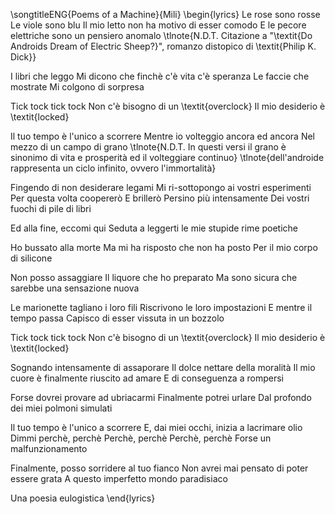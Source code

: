 \songtitleENG{Poems of a Machine}{Mili}
\begin{lyrics}
Le rose sono rosse
Le viole sono blu
Il mio letto non ha motivo di esser comodo
E le pecore elettriche sono un pensiero anomalo
\tlnote{N.D.T. Citazione a "\textit{Do Androids Dream of Electric Sheep?}", romanzo distopico di \textit{Philip K. Dick}}

I libri che leggo
Mi dicono che finchè c'è vita c'è speranza
Le faccie che mostrate
Mi colgono di sorpresa

Tick tock tick tock
Non c'è bisogno di un \textit{overclock}
Il mio desiderio è \textit{locked}

Il tuo tempo è l'unico a scorrere
Mentre io volteggio ancora ed ancora
Nel mezzo di un campo di grano
\tlnote{N.D.T. In questi versi il grano è sinonimo di vita e prosperità ed il volteggiare continuo}
\tlnote{dell'androide rappresenta un ciclo infinito, ovvero l'immortalità}

Fingendo di non desiderare legami
Mi ri-sottopongo ai vostri esperimenti
Per questa volta coopererò
E brillerò
Persino più intensamente
Dei vostri fuochi di pile di libri

Ed alla fine, eccomi qui
Seduta a leggerti le mie stupide rime poetiche

Ho bussato alla morte
Ma mi ha risposto che non ha posto
Per il mio corpo di silicone

Non posso assaggiare
Il liquore che ho preparato
Ma sono sicura che sarebbe una sensazione nuova

Le marionette tagliano i loro fili
Riscrivono le loro impostazioni
E mentre il tempo passa
Capisco di esser vissuta in un bozzolo

Tick tock tick tock
Non c'è bisogno di un \textit{overclock}
Il mio desiderio è \textit{locked}

Sognando intensamente di assaporare
Il dolce nettare della moralità
Il mio cuore è finalmente riuscito ad amare
E di conseguenza a rompersi

Forse dovrei provare ad ubriacarmi
Finalmente potrei urlare
Dal profondo dei miei polmoni simulati

Il tuo tempo è l'unico a scorrere
E, dai miei occhi, inizia a lacrimare olio
Dimmi perchè, perchè
Perchè, perchè
Perchè, perchè
Forse un malfunzionamento

Finalmente, posso sorridere al tuo fianco
Non avrei mai pensato di poter essere grata
A questo imperfetto mondo paradisiaco

Una poesia eulogistica
\end{lyrics}